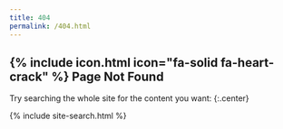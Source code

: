 ```yaml
---
title: 404
permalink: /404.html
---
```


## {% include icon.html icon="fa-solid fa-heart-crack" %} Page Not Found

Try searching the whole site for the content you want:
{:.center}


{% include site-search.html %}

